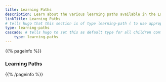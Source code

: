 ```yaml
---
title: Learning Paths
description: Learn about the various learning paths available in the Layer5 ecosystem.
linkTitle: Learning Paths
# tells hugo that this section is of type learning-path ( to use appropiate templates )
type: learning-paths
cascade: # tells hugo to set this as default type for all children content in this section
    type: learning-paths
---
```


{{% pageinfo %}}

### Learning Paths

{{% /pageinfo %}}

